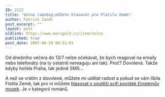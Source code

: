 ```yaml
---
ID: 2122
title: 'Volno (a&nbsp;můžete hlasovat pro Flotilu Země)'
author: Patrick Zandl
post_excerpt: ""
layout: post
oldlink: https://www.marigold.cz/item/volno
published: true
post_date: 2007-06-29 08:51:01
---
```

Od dnešního večera do 13/7 nelze očekávat, že bych reagoval na emaily nebo telefonáty (na ty ostatně nereaguju ani tak). Proč? Dovolená. Takže kdyby hořela Praha, tak jedině SMS... 

A než se vrátím z dovolené, můžete mi udělat radost a pokud se vám líbila Flotila Země, tak pro ni můžete <a href="http://mozek.legie.info/">hlasovat v soutěži scifi povídek Einsteinův mozek</a>. Je v kategorii románů.